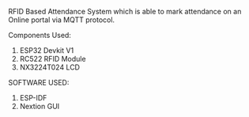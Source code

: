 RFID Based Attendance System which is able to mark attendance on an Online portal via MQTT protocol.

Components Used:
1) ESP32 Devkit V1
2) RC522 RFID Module
3) NX3224T024 LCD


SOFTWARE USED:
1) ESP-IDF
2) Nextion GUI

